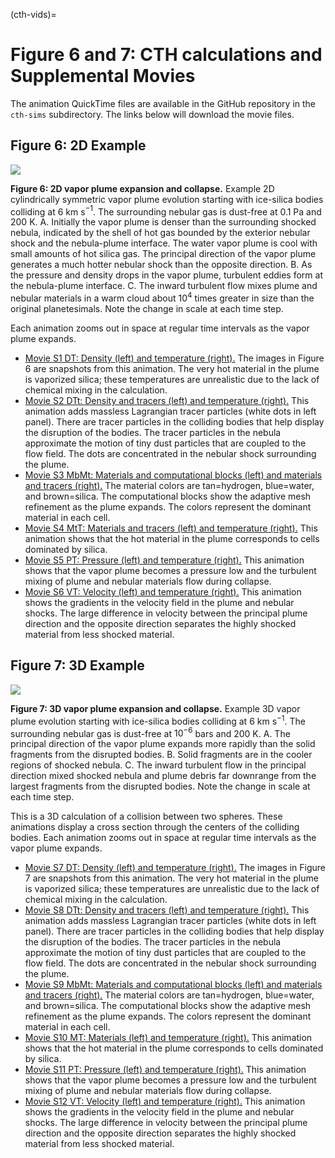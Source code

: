 (cth-vids)=
# Figure 6 and 7: CTH calculations and Supplemental Movies

The animation QuickTime files are available in the GitHub repository in the `cth-sims` subdirectory. The links below will download the movie files.

## Figure 6: 2D Example

<img src="_static/Fig6-G012-figure-DT-v3.png">

<b>Figure 6: 2D vapor plume expansion and collapse.</b> Example 2D cylindrically symmetric vapor plume evolution starting with ice-silica bodies colliding at 6 km s$^{-1}$. The surrounding nebular gas is dust-free at 0.1 Pa and 200 K. A. Initially the vapor plume is denser than the surrounding shocked nebula, indicated by the shell of hot gas bounded by the exterior nebular shock and the nebula-plume interface. The water vapor plume is cool with small amounts of hot silica gas. The principal direction of the vapor plume generates a much hotter nebular shock than the opposite direction. B. As the pressure and density drops in the vapor plume, turbulent eddies form at the nebula-plume interface. C. The inward turbulent flow mixes plume and nebular materials in a warm cloud about $10^4$ times greater in size than the original planetesimals. Note the change in scale at each time step. 

Each animation zooms out in space at regular time intervals as the vapor plume expands. 

* <a href="_static/S1_g012_stackzoomE_DT_.mov">Movie S1 DT: Density (left) and temperature (right).</a> The images in Figure 6 are snapshots from this animation. The very hot material in the plume is vaporized silica; these temperatures are unrealistic due to the lack of chemical mixing in the calculation.
* <a href="_static/S2_g012_stackzoomE_DTt_.mov">Movie S2 DTt: Density and tracers (left) and temperature (right).</a> This animation adds massless Lagrangian tracer particles (white dots in left panel). There are tracer particles in the colliding bodies that help display the disruption of the bodies. The tracer particles in the nebula approximate the motion of tiny dust particles that are coupled to the flow field. The dots are concentrated in the nebular shock surrounding the plume.
* <a href="_static/S3_g012_stackzoomE_MbMt_.mov">Movie S3 MbMt: Materials and computational blocks (left) and materials and tracers (right).</a> The material colors are tan=hydrogen, blue=water, and brown=silica. The computational blocks show the adaptive mesh refinement as the plume expands. The colors represent the dominant material in each cell.
* <a href="_static/S4_g012_stackzoomE_MtT_.mov">Movie S4 MtT: Materials and tracers (left) and temperature (right).</a> This animation shows that the hot material in the plume corresponds to cells dominated by silica.
* <a href="_static/S5_g012_stackzoomE_PT_.mov">Movie S5 PT: Pressure (left) and temperature (right).</a> This animation shows that the vapor plume becomes a pressure low and the turbulent mixing of plume and nebular materials flow during collapse.
* <a href="_static/S6_g012_stackzoomE_VT_.mov">Movie S6 VT: Velocity (left) and temperature (right).</a> This animation shows the gradients in the velocity field in the plume and nebular shocks. The large difference in velocity between the principal plume direction and the opposite direction separates the highly shocked material from less shocked material.



## Figure 7: 3D Example

<img src="_static/Fig7-F01-figure-DT-v4.png">

<b>Figure 7: 3D vapor plume expansion and collapse.</b> Example 3D vapor plume evolution starting with ice-silica bodies colliding at 6 km s$^{-1}$. The surrounding nebular gas is dust-free at $10^{-6}$ bars and 200 K. A. The principal direction of the vapor plume expands more rapidly than the solid fragments from the disrupted bodies. B. Solid fragments are in the cooler regions of shocked nebula. C. The inward turbulent flow in the principal direction mixed shocked nebula and plume debris far downrange from the largest fragments from the disrupted bodies. Note the change in scale at each time step.

This is a 3D calculation of a collision between two spheres. These animations display a cross section through the centers of the colliding bodies. Each animation zooms out in space at regular time intervals as the vapor plume expands. 

* <a href="_static/S7_f001_stackzoomE_DT_.mov">Movie S7 DT: Density (left) and temperature (right).</a> The images in Figure 7 are snapshots from this animation. The very hot material in the plume is vaporized silica; these temperatures are unrealistic due to the lack of chemical mixing in the calculation.
* <a href="_static/S8_f001_stackzoomE_DTt_.mov">Movie S8 DTt: Density and tracers (left) and temperature (right).</a> This animation adds massless Lagrangian tracer particles (white dots in left panel). There are tracer particles in the colliding bodies that help display the disruption of the bodies. The tracer particles in the nebula approximate the motion of tiny dust particles that are coupled to the flow field. The dots are concentrated in the nebular shock surrounding the plume.
* <a href="_static/S9_f001_stackzoomE_MbMt_.mov">Movie S9 MbMt: Materials and computational blocks (left) and materials and tracers (right).</a> The material colors are tan=hydrogen, blue=water, and brown=silica. The computational blocks show the adaptive mesh refinement as the plume expands. The colors represent the dominant material in each cell.
* <a href="_static/S10_f001_stackzoomE_MT_.mov">Movie S10 MT: Materials (left) and temperature (right).</a> This animation shows that the hot material in the plume corresponds to cells dominated by silica.
* <a href="_static/S11_f001_stackzoomE_PT_.mov">Movie S11 PT: Pressure (left) and temperature (right).</a> This animation shows that the vapor plume becomes a pressure low and the turbulent mixing of plume and nebular materials flow during collapse.
* <a href="_static/S12_f001_stackzoomE_VT_.mov">Movie S12 VT: Velocity (left) and temperature (right).</a> This animation shows the gradients in the velocity field in the plume and nebular shocks. The large difference in velocity between the principal plume direction and the opposite direction separates the highly shocked material from less shocked material.